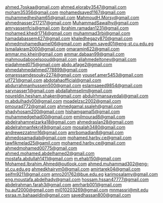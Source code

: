 ahmed.7oskaa@gmail.com
ahmed.eloraby3547@gmail.com
moham35356@gmail.com
mohamedsayed1167@gmail.com
muhammedhesham65@gmail.com
MahmoudH.Morsy@gmail.com
ahmednasser217217@gmail.com
MuhammadSawalhy@gmail.com
amryassenfcis@gmail.com
ibrahim.ramadan1231@gmail.com
mohamed.khedr1714@gmail.com
muhammad3rbi@gmail.com
hamadabassem427@gmail.com
khaledhegazy870@gmail.com
ahmedmohamedkamel06@gmail.com
adham.sayed01@eng-st.cu.edu.eg
Ismailakram2000@gmail.com
omaramin622@gmail.com
ammar.mo.kheir@gmail.com
ammar.dabaan99@gmail.com
mahmoudabooelsooud@gmail.com
aliahmedeltoney@gmail.com
eiadahmed075@gmail.com
abdo.afage2@gmail.com
ahmedahmedahmed778899@gmail.com
omaressamdesouky2274@gmail.com
yousef.amer5453@gmail.com
uif721@gmail.com
abdotahaofficial@gmail.com
abdurrahmanhussein500@gmail.com
eslamsaeed9854@gmail.com
sarynasser1@gmail.com
abdallahmselim@gmail.com
noureldin.hesham.shaker@gmail.com
abdulrhmansayedali@gmail.com
m.abdulhady00@gmail.com
moadelzsc2002@gmail.com
pmourad772@gmail.com
ahmedgamal.ssaleh@gmail.com
shadyhosam200@gmail.com
hishamgamal5@gmail.com
muhammedgehad00@gmail.com
emilmourad8@gmail.com
abdelrahamnelzarka18@gmail.com
ahmedraslan28@gmail.com
abdelrahmanfekri49@gmail.com
mosalah3480@gmail.com
andrewezzatmn16@gmail.com
amrbomadian8@gmail.com
ahmedosamadiab@gmail.com
mohamed.harby.ce@gmail.com
tawfikmelad25@gamil.com
mohamed.harby.ce@gmail.com
ahmedmohamed00775@gmail.com
ahmed.mohamed.abdelhamed2@gmail.com
mostafa.abdullah1411@gmail.com
m.ehab150@gmail.com
Mohamed.Ibrahim.Ahmed@outlook.com
ahmed.muhammad302@eng-st.cu.edu.eg
ahmedkhairym0@gmail.com
amirtarek04@gmail.com
seifm9211@gmail.com
amro201762@bue.edu.eg
karimosalamy@gmail.com
eng.moustafa.abdelhady@gmail.com
hossam.hssan47777@gmail.com
abdelrahman.farah3@gmail.com
amrharb001@gmail.com
hu.auf2000@gmail.com
mi010203269@gmail.com
mnmassri@mit.edu
esraa.m.bahaaeldin@gmail.com
sayedhassan800@gmail.com

